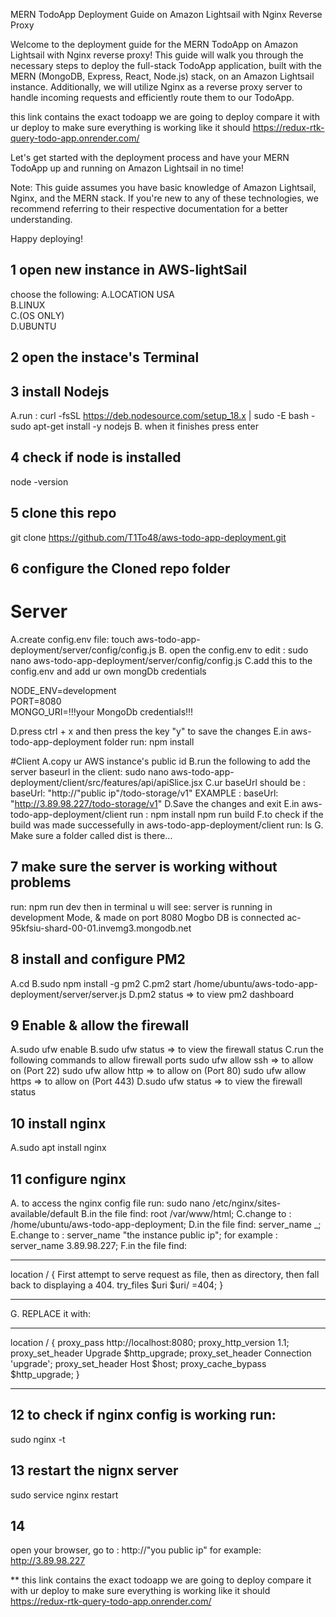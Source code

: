 MERN TodoApp Deployment Guide on Amazon Lightsail with Nginx Reverse Proxy

Welcome to the deployment guide for the MERN TodoApp on Amazon Lightsail with Nginx reverse proxy! This guide will walk you through the necessary steps to deploy the full-stack TodoApp application, built with the MERN (MongoDB, Express, React, Node.js) stack, on an Amazon Lightsail instance. Additionally, we will utilize Nginx as a reverse proxy server to handle incoming requests and efficiently route them to our TodoApp.

this link contains the exact todoapp we are going to deploy 
compare it with ur deploy to make sure everything is working like it should 
https://redux-rtk-query-todo-app.onrender.com/

Let's get started with the deployment process and have your MERN TodoApp up and running on Amazon Lightsail in no time!

Note: This guide assumes you have basic knowledge of Amazon Lightsail, Nginx, and the MERN stack. If you're new to any of these technologies, we recommend referring to their respective documentation for a better understanding.

Happy deploying!

## 1 open new instance in AWS-lightSail
choose the following:
A.LOCATION USA  
B.LINUX  
C.(OS ONLY)  
D.UBUNTU  

## 2 open the instace's Terminal
## 3 install Nodejs 
A.run :
curl -fsSL https://deb.nodesource.com/setup_18.x | sudo -E bash -
sudo apt-get install -y nodejs
B. when it finishes press enter
## 4 check if node is installed
node -version
## 5 clone this repo 
git clone https://github.com/T1To48/aws-todo-app-deployment.git
## 6 configure the Cloned repo folder
# Server
A.create config.env file:
 touch aws-todo-app-deployment/server/config/config.js
 B. open the config.env to edit :
 sudo nano aws-todo-app-deployment/server/config/config.js
 C.add this to the config.env  and add ur own mongDb credentials

NODE_ENV=development  
PORT=8080          
MONGO_URI=!!!your MongoDb credentials!!!

D.press ctrl + x and then press the key "y" to save the changes
E.in aws-todo-app-deployment folder run:
npm install

#Client
A.copy ur AWS instance's public id 
B.run the following to add the server baseurl in the client:
sudo nano aws-todo-app-deployment/client/src/features/api/apiSlice.jsx
C.ur baseUrl should be :
baseUrl: "http://"public ip"/todo-storage/v1"
EXAMPLE :
baseUrl: "http://3.89.98.227/todo-storage/v1"
D.Save the changes and exit 
E.in aws-todo-app-deployment/client run :
npm install
npm run build
F.to check if the build was made successefully
in aws-todo-app-deployment/client run:
ls
G. Make sure a folder called dist is there...

## 7 make sure the server is working without problems
run:
npm run dev
then in terminal u will see:
server is running in development Mode, & made on port 8080
Mogbo DB is connected ac-95kfsiu-shard-00-01.invemg3.mongodb.net

## 8 install and configure PM2
A.cd
B.sudo npm install -g pm2
C.pm2 start /home/ubuntu/aws-todo-app-deployment/server/server.js
D.pm2 status => to view pm2 dashboard

## 9 Enable & allow  the firewall
A.sudo ufw enable
B.sudo ufw status => to view the firewall status
C.run the following commands to allow firewall ports
sudo ufw allow ssh   => to allow on (Port 22)
sudo ufw allow http  => to allow on (Port 80)
sudo ufw allow https => to allow on (Port 443)
D.sudo ufw status => to view the firewall status

## 10 install nginx
A.sudo apt install nginx

## 11 configure nginx
A. to access the nginx config file run:
sudo nano /etc/nginx/sites-available/default
B.in the file find: 
 root /var/www/html;
C.change to : 
/home/ubuntu/aws-todo-app-deployment;
D.in the file find: 
server_name _;
E.change to :
server_name "the instance public ip";
for example :
server_name 3.89.98.227;
F.in the file find: 
_____________________________________________________
location / {
First attempt to serve request as file, then
as directory, then fall back to displaying a 404.
try_files $uri $uri/ =404;
}
_____________________________________________________
G. REPLACE it with:
_____________________________________________________
location / {
        proxy_pass http://localhost:8080;
        proxy_http_version 1.1;
        proxy_set_header Upgrade $http_upgrade;
        proxy_set_header Connection 'upgrade';
        proxy_set_header Host $host;
        proxy_cache_bypass $http_upgrade;
    }
____________________________________________________

## 12 to check if nginx config is working run:
sudo nginx -t

## 13 restart the nignx server
sudo service nginx restart

## 14
open your browser, go to :
http://"you public ip"
for example:
http://3.89.98.227



** this link contains the exact todoapp we are going to deploy 
compare it with ur deploy to make sure everything is working like it should 
https://redux-rtk-query-todo-app.onrender.com/











